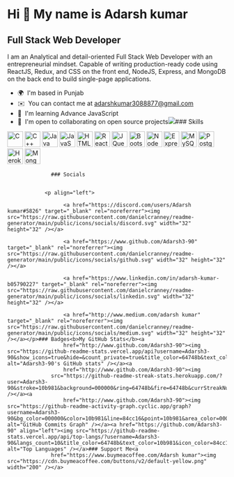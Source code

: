 Hi 👋 My name is Adarsh kumar
=============================

Full Stack Web Developer
------------------------

I am an Analytical and detail-oriented Full Stack Web Developer with an entrepreneurial mindset. Capable of writing production-ready code using ReactJS, Redux, and CSS on the front end, NodeJS, Express, and MongoDB on the back end to build single-page applications.

*   🌍  I'm based in Punjab
*   ✉️  You can contact me at [adarshkumar3088877@gmail.com](mailto:adarshkumar3088877@gmail.com)
*   🧠  I'm learning Advance JavaScript
*   🤝  I'm open to collaborating on open source projects<a href="https://www.github.com/Adarsh3-90" target="_blank" rel="noreferrer"><img
                  src="https://img.shields.io/github/followers/Adarsh3-90?logo=github&style=for-the-badge&color=84cc16&labelColor=000000" /></a>### Skills 
<p align="left">
<a href="https://docs.microsoft.com/en-us/cpp/?view=msvc-170" target="_blank" rel="noreferrer"><img src="https://raw.githubusercontent.com/danielcranney/readme-generator/main/public/icons/skills/c-colored.svg" width="36" height="36" alt="C" /></a>
<a href="https://docs.microsoft.com/en-us/cpp/?view=msvc-170" target="_blank" rel="noreferrer"><img src="https://raw.githubusercontent.com/danielcranney/readme-generator/main/public/icons/skills/cplusplus-colored.svg" width="36" height="36" alt="C++" /></a>
<a href="https://www.oracle.com/java/" target="_blank" rel="noreferrer"><img src="https://raw.githubusercontent.com/danielcranney/readme-generator/main/public/icons/skills/java-colored.svg" width="36" height="36" alt="Java" /></a>
<a href="https://developer.mozilla.org/en-US/docs/Web/JavaScript" target="_blank" rel="noreferrer"><img src="https://raw.githubusercontent.com/danielcranney/readme-generator/main/public/icons/skills/javascript-colored.svg" width="36" height="36" alt="JavaScript" /></a>
<a href="https://developer.mozilla.org/en-US/docs/Glossary/HTML5" target="_blank" rel="noreferrer"><img src="https://raw.githubusercontent.com/danielcranney/readme-generator/main/public/icons/skills/html5-colored.svg" width="36" height="36" alt="HTML5" /></a>
<a href="https://reactjs.org/" target="_blank" rel="noreferrer"><img src="https://raw.githubusercontent.com/danielcranney/readme-generator/main/public/icons/skills/react-colored.svg" width="36" height="36" alt="React" /></a>
<a href="https://jquery.com/" target="_blank" rel="noreferrer"><img src="https://raw.githubusercontent.com/danielcranney/readme-generator/main/public/icons/skills/jquery-colored.svg" width="36" height="36" alt="JQuery" /></a>
<a href="https://getbootstrap.com/" target="_blank" rel="noreferrer"><img src="https://raw.githubusercontent.com/danielcranney/readme-generator/main/public/icons/skills/bootstrap-colored.svg" width="36" height="36" alt="Bootstrap" /></a>
<a href="https://nodejs.org/en/" target="_blank" rel="noreferrer"><img src="https://raw.githubusercontent.com/danielcranney/readme-generator/main/public/icons/skills/nodejs-colored.svg" width="36" height="36" alt="NodeJS" /></a>
<a href="https://expressjs.com/" target="_blank" rel="noreferrer"><img src="https://raw.githubusercontent.com/danielcranney/readme-generator/main/public/icons/skills/express-colored.svg" width="36" height="36" alt="Express" /></a>
<a href="https://www.mysql.com/" target="_blank" rel="noreferrer"><img src="https://raw.githubusercontent.com/danielcranney/readme-generator/main/public/icons/skills/mysql-colored.svg" width="36" height="36" alt="MySQL" /></a>
<a href="https://www.postgresql.org/" target="_blank" rel="noreferrer"><img src="https://raw.githubusercontent.com/danielcranney/readme-generator/main/public/icons/skills/postgresql-colored.svg" width="36" height="36" alt="PostgreSQL" /></a>
<a href="https://www.heroku.com/" target="_blank" rel="noreferrer"><img src="https://raw.githubusercontent.com/danielcranney/readme-generator/main/public/icons/skills/heroku-colored.svg" width="36" height="36" alt="Heroku" /></a>
<a href="https://www.mongodb.com/" target="_blank" rel="noreferrer"><img src="https://raw.githubusercontent.com/danielcranney/readme-generator/main/public/icons/skills/mongodb-colored.svg" width="36" height="36" alt="MongoDB" /></a>
</p>
                    
                  ### Socials
                  
                  
                <p align="left">
                          
                      <a href="https://discord.com/users/Adarsh kumar#5826" target="_blank" rel="noreferrer"><img src="https://raw.githubusercontent.com/danielcranney/readme-generator/main/public/icons/socials/discord.svg" width="32" height="32" /></a>
                          
                      <a href="https://www.github.com/Adarsh3-90" target="_blank" rel="noreferrer"><img src="https://raw.githubusercontent.com/danielcranney/readme-generator/main/public/icons/socials/github.svg" width="32" height="32" /></a>
                          
                      <a href="https://www.linkedin.com/in/adarsh-kumar-b05790227" target="_blank" rel="noreferrer"><img src="https://raw.githubusercontent.com/danielcranney/readme-generator/main/public/icons/socials/linkedin.svg" width="32" height="32" /></a>
                          
                      <a href="http://www.medium.com/adarsh kumar" target="_blank" rel="noreferrer"><img src="https://raw.githubusercontent.com/danielcranney/readme-generator/main/public/icons/socials/medium.svg" width="32" height="32" /></a></p>### Badges<b>My GitHub Stats</b><a
                      href="http://www.github.com/Adarsh3-90"><img src="https://github-readme-stats.vercel.app/api?username=Adarsh3-90&show_icons=true&hide=&count_private=true&title_color=64748b&text_color=10b981&icon_color=84cc16&bg_color=000000&hide_border=true&show_icons=true" alt="Adarsh3-90's GitHub stats" /></a><a
                      href="http://www.github.com/Adarsh3-90"><img
                  src="https://github-readme-streak-stats.herokuapp.com/?user=Adarsh3-90&stroke=10b981&background=000000&ring=64748b&fire=64748b&currStreakNum=10b981&currStreakLabel=64748b&sideNums=10b981&sideLabels=10b981&dates=10b981&hide_border=true" /></a><a
                      href="http://www.github.com/Adarsh3-90"><img src="https://github-readme-activity-graph.cyclic.app/graph?username=Adarsh3-90&bg_color=000000&color=10b981&line=84cc16&point=10b981&area_color=000000&area=true&hide_border=true&custom_title=GitHub%20Commits%20Graph" alt="GitHub Commits Graph" /></a><a href="https://github.com/Adarsh3-90" align="left"><img src="https://github-readme-stats.vercel.app/api/top-langs/?username=Adarsh3-90&langs_count=10&title_color=64748b&text_color=10b981&icon_color=84cc16&bg_color=000000&hide_border=true&locale=en&custom_title=Top%20%Languages" alt="Top Languages" /></a>### Support Me<a
                  href="https://www.buymeacoffee.com/Adarsh kumar"><img src="https://cdn.buymeacoffee.com/buttons/v2/default-yellow.png" width="200" /></a>
